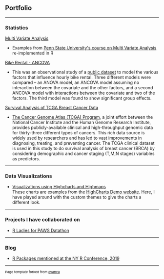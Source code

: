 ## Portfolio

---

### Statistics 
<!---
[Project 1 Title](/sample_page)
<img src="images/dummy_thumbnail.jpg?raw=true"/>
--->

[Multi Variate Analysis](https://ramaanathan.github.io/PSU_STAT505_MVA/)
- Examples from [Penn State University's course on Multi Variate Analysis](https://newonlinecourses.science.psu.edu/stat505/) re-implemented in R

[Bike Rental - ANCOVA](/pdf/BikeRental_AncovaAnalysis.pdf)<br>
- This was an observational study of a [public dataset](https://archive.ics.uci.edu/ml/datasets/bike+sharing+dataset)  to model the various factors that influence hourly bike rental. Three different models were compared – an ANOVA model, an ANCOVA model assuming no interaction between the covariate and the other factors, and a second ANCOVA model with interactions between the covariate and two of the factors. The third model was found to show significant group effects. 

[Survival Analysis of TCGA Breast Cancer Data](https://ramaanathan.github.io/SurvivalAnalysis/)
- [The Cancer Genome Atlas (TCGA) Program](https://www.cancer.gov/about-nci/organization/ccg/research/structural-genomics/tcga), a joint effort between the National Cancer Institute and the Human Genome Research Institute, provides publicly-available clinical and high-throughput genomic data for thirty-three different types of cancers. This rich data source is widely used by researchers and has led to vast improvements in diagnosing, treating, and preventing cancer. The TCGA clinical dataset is used in this study to do survival analysis of breast cancer (BRCA) by considering demographic and cancer staging (T,M,N stages) variables as predictors.

<!-- 
<img src="images/dummy_thumbnail.jpg?raw=true"/>
--->

<!---
---
[Project 3 Title](http://example.com/)
<img src="images/dummy_thumbnail.jpg?raw=true"/>
--->
---
### Data Visualizations
- [Visualizations using Highcharts and Highmaps](https://ramaanathan.github.io/HighchartViz/)<br>
These charts are examples from the [HighCharts Demo website](https://www.highcharts.com/demo). Here, I have played around with the custom themes to give the charts a different look.

---

### Projects I have collaborated on

- [R Ladies for PAWS Datathon](https://github.com/rladiesPHL/2019_datathon/blob/master/Analyses/2019_RladiesDatathon_FinalReport.pdf)

<!---
- [Project 2 Title](http://example.com/)
- [Project 3 Title](http://example.com/)
- [Project 4 Title](http://example.com/)
- [Project 5 Title](http://example.com/)
--->
---


### Blog
- [R Packages mentioned at the NY R Conference, 2019](https://ramaanathan.github.io/R_Packages/)


---
<p style="font-size:11px">Page template forked from <a href="https://github.com/evanca/quick-portfolio">evanca</a></p>
<!-- Remove above link if you don't want to attibute -->
